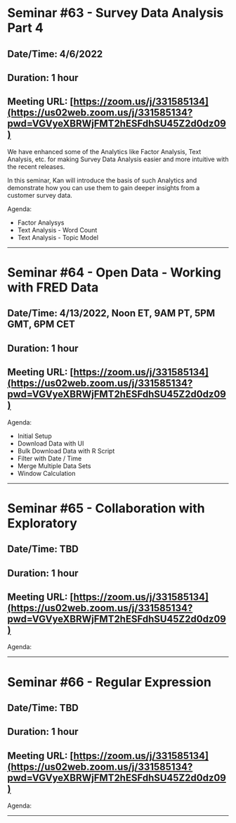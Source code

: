 # Seminar #63 - Survey Data Analysis Part 4
## Date/Time: 4/6/2022
## Duration: 1 hour
## Meeting URL: [https://zoom.us/j/331585134](https://us02web.zoom.us/j/331585134?pwd=VGVyeXBRWjFMT2hESFdhSU45Z2d0dz09)

We have enhanced some of the Analytics like Factor Analysis, Text Analysis, etc. for making Survey Data Analysis easier and more intuitive with the recent releases.

In this seminar, Kan will introduce the basis of such Analytics and demonstrate how you can use them to gain deeper insights from a customer survey data.

Agenda:

- Factor Analysys
- Text Analysis - Word Count
- Text Analysis - Topic Model

----

# Seminar #64 - Open Data - Working with FRED Data
## Date/Time: 4/13/2022, Noon ET, 9AM PT, 5PM GMT, 6PM CET
## Duration: 1 hour
## Meeting URL: [https://zoom.us/j/331585134](https://us02web.zoom.us/j/331585134?pwd=VGVyeXBRWjFMT2hESFdhSU45Z2d0dz09)

Agenda:

- Initial Setup
- Download Data with UI
- Bulk Download Data with R Script
- Filter with Date / Time
- Merge Multiple Data Sets
- Window Calculation

----

# Seminar #65 - Collaboration with Exploratory
## Date/Time: TBD
## Duration: 1 hour
## Meeting URL: [https://zoom.us/j/331585134](https://us02web.zoom.us/j/331585134?pwd=VGVyeXBRWjFMT2hESFdhSU45Z2d0dz09)

Agenda:



----

# Seminar #66 - Regular Expression
## Date/Time: TBD
## Duration: 1 hour
## Meeting URL: [https://zoom.us/j/331585134](https://us02web.zoom.us/j/331585134?pwd=VGVyeXBRWjFMT2hESFdhSU45Z2d0dz09)

Agenda:



----
